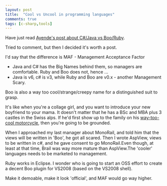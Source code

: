 ```yaml
---
layout: post
title:  "Cool vs Uncool in programming languages"
comments: true
tags: [c-sharp,tools]
---
```




Have just read [Ayende's post about C#/Java vs Boo/Ruby](http://ayende.com/Blog/archive/2007/12/04/If-it-is-not-dynamic-vs.-static--what-is.aspx). 

Tried to comment, but then I decided it's worth a post. 

I'd say that the difference is MAF - Management Acceptance Factor  
- Java and C# has the Big Names behind them, so managers are comfortable. Ruby and Boo does not, hence ... 
- Java is v6, c# is v3, while Ruby and Boo are v0.x - another Management Scary. 



Boo is also a way too cool/strange/creepy name for a distinguished suit to grasp.  

It's like when you're a collage girl, and you want to introduce your new boyfriend to your mama. It doesn't matter that he has a BSc and MBA plus 3 castles in the Swiss alps. If he'd first show up to the family on his [way-too-cool motorcycle](http://www.kawasaki.com/Products/detail.aspx?id=269&amp;content=photos), then you're going to be grounded. 

 
When I approached my last manager about MonoRail, and told him that the views will be written in 'Boo', he got all scared. Then I wrote AspView, views to be written in c#, and he gave consent to go MonoRail.Even though, at least at that time, Brail was way more mature than AspView.The 'cooler' languages needs to be marketed to management. 

Ruby works in Eclipse. I wonder who is going to start an OSS effort to create a decent Boo plugin for VS2008 (based on the VS2008 shell). 

Make it demoable, make it look 'official', and MAF would go way higher.


